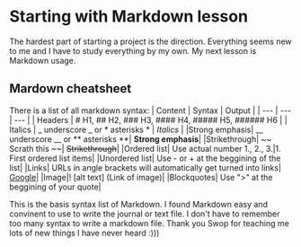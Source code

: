 # Starting with Markdown lesson
The hardest part of starting a project is the direction. Everything seems new to me and I have to study everything by my own. My next lesson is Markdown usage. 
## Mardown cheatsheet
There is a list of all markdown syntax:
| Content | Syntax | Output |
| --- | --- | --- |
| Headers | # H1, ## H2, ### H3, #### H4, ##### H5, ###### H6 | 
| Italics | _ underscore _ or * asterisks * | _Italics_ |
|Strong emphasis| __ underscore __ or ** asterisks **| __Strong emphasis__|
|Strikethrough| ~~ Scrath this ~~| ~~Strikethrough~~|
|Ordered list| Use actual number 1., 2., 3.|1. First ordered list items|
|Unordered list| Use - or + at the beggining of the list| 
|Links| URLs in angle brackets will automatically get turned into links| [Google](https://www.google.com)|
|Image|! [alt text] (Link of image)|
|Blockquotes| Use ">" at the beggining of your quote| 

This is the basis syntax list of Markdown. I found Markdown easy and convinent to use to write the journal or text file. I don't have to remember too many syntax to write a markdown file. Thank you Swop for teaching me lots of new things I have never heard :)))


